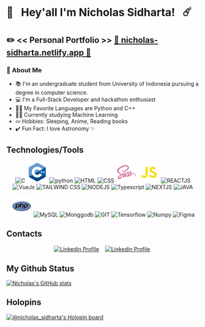 # 🌌&nbsp;&nbsp; Hey'all I'm Nicholas Sidharta! &nbsp;&nbsp;☄️
## ✏️ << Personal Portfolio >> <a href="https://nicholas-sidharta.netlify.app/"> 🌟 nicholas-sidharta.netlify.app 🌟 </a>
### 💫 About Me
- 📚 I'm an undergraduate student from University of Indonesia pursuing a degree in computer science.
- 💻 I'm a Full-Stack Developer and hackathon enthusiast 
- 🐱‍💻 My Favorite Languages are Python and C++ 
- 👨‍💻 Currently studying Machine Learning 
- 💤 Hobbies: Sleeping, Anime, Reading books 
- ✔️ Fun Fact: I love Astronomy ✨
## Technologies/Tools
<p align="center">
  <img src="https://upload.wikimedia.org/wikipedia/commons/thumb/archive/3/35/20190417225046%21The_C_Programming_Language_logo.svg/120px-The_C_Programming_Language_logo.svg.png" alt="C" width="55" height="55"/>
  <img src="https://raw.githubusercontent.com/vscode-icons/vscode-icons/0c3822689a6e278609fc9888bf5d89f3bdf9e6ea/icons/file_type_cpp3.svg" alt="C++" width="55" height="55"/>
  <img src="https://www.vectorlogo.zone/logos/python/python-icon.svg" alt="python" width="55" height="55"/>
  <img src="https://www.vectorlogo.zone/logos/w3_html5/w3_html5-icon.svg" alt="HTML" width="55" height="55"/>
  <img src="https://www.vectorlogo.zone/logos/w3_css/w3_css-icon.svg" alt="CSS" width="55" height="55"/>
  <img src="https://raw.githubusercontent.com/vscode-icons/vscode-icons/0c3822689a6e278609fc9888bf5d89f3bdf9e6ea/icons/file_type_sass.svg" alt="SASS" width="55" height="55"/> 
  <img src="https://raw.githubusercontent.com/vscode-icons/vscode-icons/0c3822689a6e278609fc9888bf5d89f3bdf9e6ea/icons/file_type_js.svg" alt="JS" width="55" height="55"/>
  <img src="https://www.vectorlogo.zone/logos/reactjs/reactjs-icon.svg" alt="REACTJS" width="55" height="55"/>
  <img src="https://www.vectorlogo.zone/logos/vuejs/vuejs-icon.svg" alt="VueJs" width="55" height="55"/>
  <img src="https://www.vectorlogo.zone/logos/tailwindcss/tailwindcss-icon.svg" alt="TAILWIND CSS" width="55" height="55"/>
  <img src="https://www.vectorlogo.zone/logos/nodejs/nodejs-icon.svg" alt="NODEJS" width="55" height="55"/>
  <img src="https://www.vectorlogo.zone/logos/typescriptlang/typescriptlang-icon.svg" alt="Typescript" width="55" height="55"/>
  <img src="https://encrypted-tbn0.gstatic.com/images?q=tbn:ANd9GcQm_ZBIG28rBo7Y4UtP5Y5yhtefAkkRGa3pgfdCtMIycRRygvMBKpvS&usqp=CAE&s" alt="NEXTJS" width="55" height="55"/>
  <img src="https://www.vectorlogo.zone/logos/java/java-icon.svg" alt="JAVA" width="55" height="55"/>
</p>
<p align="center">
  <img src="https://raw.githubusercontent.com/vscode-icons/vscode-icons/0c3822689a6e278609fc9888bf5d89f3bdf9e6ea/icons/file_type_php.svg" alt="PHP" width="55" height="55"/>
  <img src="https://www.vectorlogo.zone/logos/mysql/mysql-icon.svg" alt="MySQL" width="55" height="55"/>
  <img src="https://www.vectorlogo.zone/logos/mongodb/mongodb-icon.svg" alt="Monggodb" width="55" height="55"/>
  <img src="https://www.vectorlogo.zone/logos/git-scm/git-scm-icon.svg" alt="GIT" width="55" height="55"/>
  <img src="https://www.vectorlogo.zone/logos/tensorflow/tensorflow-icon.svg" alt="Tensorflow" width="55" height="55"/>
  <img src="https://www.vectorlogo.zone/logos/numpy/numpy-icon.svg" alt="Numpy" width="55" height="55"/>
  <img src="https://www.vectorlogo.zone/logos/figma/figma-icon.svg" alt="Figma" width="55" height="55"/>
 </p>

## Contacts
<p align="center">
  <a href="https://www.linkedin.com/in/nicholas-sidharta-693a78192/" target="blank"><img align="center" src="https://upload.wikimedia.org/wikipedia/commons/thumb/c/ca/LinkedIn_logo_initials.png/768px-LinkedIn_logo_initials.png" alt="Linkedin Profile" height="55" width="55" /></a>&nbsp;&nbsp;&nbsp;
  <a href="mailto:sidharta.nic@gmail.com" target="blank"><img align="center" src="https://upload.wikimedia.org/wikipedia/commons/thumb/7/7e/Gmail_icon_%282020%29.svg/2560px-Gmail_icon_%282020%29.svg.png" alt="Linkedin Profile" height="50" width="65" /></a>&nbsp;
</p>

## My Github Status
[![Nicholas's GitHub stats](https://github-readme-stats.vercel.app/api?username=Nicholas-Sidharta12365&show_icons=true&theme=algolia)](https://github.com/Nicholas-Sidharta12365)

## Holopins
[![@nicholas_sidharta's Holopin board](https://holopin.me/nicholas_sidharta)](https://holopin.io/@nicholas_sidharta)
